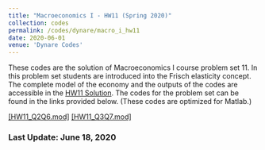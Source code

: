 ```yaml
---
title: "Macroeconomics I - HW11 (Spring 2020)"
collection: codes
permalink: /codes/dynare/macro_i_hw11
date: 2020-06-01
venue: 'Dynare Codes'
---
```


These codes are the solution of Macroeconomics I course problem set 11. 
In this problem set students are introduced into the Frisch elasticity concept.
The complete model of the economy and the outputs of the codes are accessible in the [HW11 Solution](https://www.dropbox.com/s/i7k0zktywr1kmqf/pset11-solutions.pdf?dl=0). 
The codes for the problem set can be found in the links provided below.
(These codes are optimized for Matlab.)

[[HW11_Q2Q6.mod]](https://www.dropbox.com/s/zkqm80bntmcrtx6/Q2Q6PS11.mod?dl=0)
[[HW11_Q3Q7.mod]](https://www.dropbox.com/s/1hug1mxmaxct8a7/Q3Q7PS11.mod?dl=0)


### Last Update: June 18, 2020
